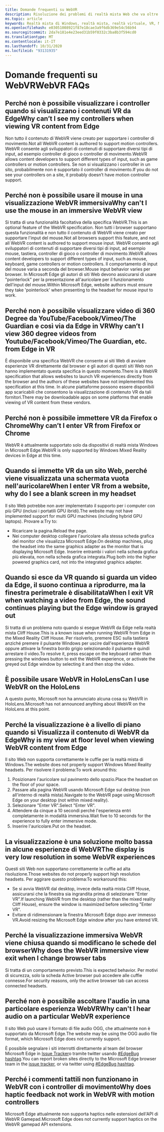 ```yaml
---
title: Domande frequenti su WebVR
description: Risoluzione dei problemi di realtà mista Web che va oltre la documentazione standard del supporto clienti.
ms.topic: article
keywords: Realtà mista di Windows, realtà mista, realtà virtuale, VR, MR, risoluzione dei problemi, errori, guida, supporto tecnico, WebVR
ms.openlocfilehash: e03051008921f87e18cae3a9f6db369e54c56b94
ms.sourcegitcommit: 2da7e181e4e23eed31b59f0332c3ba8b3f594cd0
ms.translationtype: MT
ms.contentlocale: it-IT
ms.lasthandoff: 10/31/2020
ms.locfileid: "93131935"
---
```

# <a name="webvr-faqs"></a><span data-ttu-id="577c7-104">Domande frequenti su WebVR</span><span class="sxs-lookup"><span data-stu-id="577c7-104">WebVR FAQs</span></span>

## <a name="why-cant-i-see-my-controllers-when-viewing-vr-content-from-edge"></a><span data-ttu-id="577c7-105">Perché non è possibile visualizzare i controller quando si visualizzano i contenuti VR da Edge</span><span class="sxs-lookup"><span data-stu-id="577c7-105">Why can’t I see my controllers when viewing VR content from Edge</span></span>

<span data-ttu-id="577c7-106">Non tutto il contenuto di WebVR viene creato per supportare i controller di movimento.</span><span class="sxs-lookup"><span data-stu-id="577c7-106">Not all WebVR content is authored to support motion controllers.</span></span> <span data-ttu-id="577c7-107">WebVR consente agli sviluppatori di contenuti di supportare diversi tipi di input, ad esempio controller di gioco o controller di movimento.</span><span class="sxs-lookup"><span data-stu-id="577c7-107">WebVR allows content developers to support different types of input, such as game controllers or motion controllers.</span></span> <span data-ttu-id="577c7-108">Se non si visualizzano i controller in un sito, probabilmente non è supportato il controller di movimento.</span><span class="sxs-lookup"><span data-stu-id="577c7-108">If you do not see your controllers on a site, it probably doesn’t have motion controller support.</span></span>

## <a name="why-cant-i-use-the-mouse-in-an-immersive-webvr-view"></a><span data-ttu-id="577c7-109">Perché non è possibile usare il mouse in una visualizzazione WebVR immersiva</span><span class="sxs-lookup"><span data-stu-id="577c7-109">Why can't I use the mouse in an immersive WebVR view</span></span>

<span data-ttu-id="577c7-110">Si tratta di una funzionalità facoltativa della specifica WebVR.</span><span class="sxs-lookup"><span data-stu-id="577c7-110">This is an optional feature of the WebVR specification.</span></span> <span data-ttu-id="577c7-111">Non tutti i browser supportano questa funzionalità e non tutto il contenuto di WebVR viene creato per supportare l'input del mouse.</span><span class="sxs-lookup"><span data-stu-id="577c7-111">Not all browsers support this feature, and not all WebVR content is authored to support mouse input.</span></span> <span data-ttu-id="577c7-112">WebVR consente agli sviluppatori di contenuti di supportare diversi tipi di input, ad esempio mouse, tastiera, controller di gioco o controller di movimento.</span><span class="sxs-lookup"><span data-stu-id="577c7-112">WebVR allows content developers to support different types of input, such as mouse, keyboard, game controllers or motion controllers.</span></span> <span data-ttu-id="577c7-113">Il comportamento di input del mouse varia a seconda del browser.</span><span class="sxs-lookup"><span data-stu-id="577c7-113">Mouse input behavior varies per browser.</span></span> <span data-ttu-id="577c7-114">In Microsoft Edge gli autori di siti Web devono assicurarsi di usare "pointerlock" per la presentazione all'auricolare per il funzionamento dell'input del mouse.</span><span class="sxs-lookup"><span data-stu-id="577c7-114">Within Microsoft Edge, website authors must ensure they take 'pointerlock' when presenting to the headset for mouse input to work.</span></span>

## <a name="why-cant-i-view-360-degree-videos-from-youtubefacebookvimeothe-guardian-etc-from-edge-in-vr"></a><span data-ttu-id="577c7-115">Perché non è possibile visualizzare video di 360 Degree da YouTube/Facebook/Vimeo/The Guardian e così via da Edge in VR</span><span class="sxs-lookup"><span data-stu-id="577c7-115">Why can’t I view 360 degree videos from Youtube/Facebook/Vimeo/The Guardian, etc. from Edge in VR</span></span>

<span data-ttu-id="577c7-116">È disponibile una specifica WebVR che consente ai siti Web di avviare esperienze VR direttamente dal browser e gli autori di questi siti Web non hanno implementato questa specifica in questo momento.</span><span class="sxs-lookup"><span data-stu-id="577c7-116">There is a WebVR specification that allows websites to launch VR experiences directly from the browser and the authors of these websites have not implemented this specification at this time.</span></span> <span data-ttu-id="577c7-117">In alcune piattaforme possono essere disponibili app scaricabili che consentono la visualizzazione di contenuto VR da tali fornitori.</span><span class="sxs-lookup"><span data-stu-id="577c7-117">There may be downloadable apps on some platforms that enable viewing of VR content from these vendors.</span></span>

## <a name="why-cant-i-enter-vr-from-firefox-or-chrome"></a><span data-ttu-id="577c7-118">Perché non è possibile immettere VR da Firefox o Chrome</span><span class="sxs-lookup"><span data-stu-id="577c7-118">Why can’t I enter VR from Firefox or Chrome</span></span>

<span data-ttu-id="577c7-119">WebVR è attualmente supportato solo da dispositivi di realtà mista Windows in Microsoft Edge.</span><span class="sxs-lookup"><span data-stu-id="577c7-119">WebVR is only supported by Windows Mixed Reality devices in Edge at this time.</span></span>

## <a name="when-i-enter-vr-from-a-website-why-do-i-see-a-blank-screen-in-my-headset"></a><span data-ttu-id="577c7-120">Quando si immette VR da un sito Web, perché viene visualizzata una schermata vuota nell'auricolare</span><span class="sxs-lookup"><span data-stu-id="577c7-120">When I enter VR from a website, why do I see a blank screen in my headset</span></span>

<span data-ttu-id="577c7-121">Il sito Web potrebbe non aver implementato il supporto per i computer con più GPU (inclusi i portatili GPU ibridi).</span><span class="sxs-lookup"><span data-stu-id="577c7-121">The website may not have implemented support for multi GPU machines (including hybrid GPU laptops).</span></span> <span data-ttu-id="577c7-122">Provare a:</span><span class="sxs-lookup"><span data-stu-id="577c7-122">Try to:</span></span>

* <span data-ttu-id="577c7-123">Ricaricare la pagina.</span><span class="sxs-lookup"><span data-stu-id="577c7-123">Reload the page.</span></span>
* <span data-ttu-id="577c7-124">Nei computer desktop collegare l'auricolare alla stessa scheda grafica del monitor che visualizza Microsoft Edge.</span><span class="sxs-lookup"><span data-stu-id="577c7-124">On desktop machines, plug the headset into the same graphics adapter as the monitor that is displaying Microsoft Edge.</span></span> <span data-ttu-id="577c7-125">Inserire entrambi i valori nella scheda grafica più elevata, non nella scheda grafica integrata.</span><span class="sxs-lookup"><span data-stu-id="577c7-125">Plug both into the higher powered graphics card, not into the integrated graphics adapter.</span></span>

## <a name="when-i-exit-vr-when-watching-a-video-from-edge-the-sound-continues-playing-but-the-edge-window-is-grayed-out"></a><span data-ttu-id="577c7-126">Quando si esce da VR quando si guarda un video da Edge, il suono continua a riprodurre, ma la finestra perimetrale è disabilitata</span><span class="sxs-lookup"><span data-stu-id="577c7-126">When I exit VR when watching a video from Edge, the sound continues playing but the Edge window is grayed out</span></span>

<span data-ttu-id="577c7-127">Si tratta di un problema noto quando si esegue WebVR da Edge nella realtà mista Cliff House.</span><span class="sxs-lookup"><span data-stu-id="577c7-127">This is a known issue when running WebVR from Edge in the Mixed Reality Cliff House.</span></span> <span data-ttu-id="577c7-128">Per risolverlo, premere ESC sulla tastiera anziché premere il pulsante Windows per uscire dall'esperienza WebVR oppure attivare la finestra bordo grigio selezionando il pulsante e quindi arrestare il video.</span><span class="sxs-lookup"><span data-stu-id="577c7-128">To resolve it, press escape on the keyboard rather than pressing the windows button to exit the WebVR experience, or activate the greyed out Edge window by selecting it and then stop the video.</span></span>

## <a name="can-i-use-webvr-on-the-hololens"></a><span data-ttu-id="577c7-129">È possibile usare WebVR in HoloLens</span><span class="sxs-lookup"><span data-stu-id="577c7-129">Can I use WebVR on the HoloLens</span></span>

<span data-ttu-id="577c7-130">A questo punto, Microsoft non ha annunciato alcuna cosa su WebVR in HoloLens.</span><span class="sxs-lookup"><span data-stu-id="577c7-130">Microsoft has not announced anything about WebVR on the HoloLens at this point.</span></span>

## <a name="why-is-my-view-at-floor-level-when-viewing-webvr-content-from-edge"></a><span data-ttu-id="577c7-131">Perché la visualizzazione è a livello di piano quando si Visualizza il contenuto di WebVR da Edge</span><span class="sxs-lookup"><span data-stu-id="577c7-131">Why is my view at floor level when viewing WebVR content from Edge</span></span>

<span data-ttu-id="577c7-132">Il sito Web non supporta correttamente le cuffie per la realtà mista di Windows.</span><span class="sxs-lookup"><span data-stu-id="577c7-132">The website does not properly support Windows Mixed Reality headsets.</span></span> <span data-ttu-id="577c7-133">Per risolvere il problema:</span><span class="sxs-lookup"><span data-stu-id="577c7-133">To work around this:</span></span>

1. <span data-ttu-id="577c7-134">Posizionare l'auricolare sul pavimento dello spazio.</span><span class="sxs-lookup"><span data-stu-id="577c7-134">Place the headset on the floor of your space.</span></span>
2. <span data-ttu-id="577c7-135">Passare alla pagina WebVR usando Microsoft Edge sul desktop (non all'interno di realtà mista).</span><span class="sxs-lookup"><span data-stu-id="577c7-135">Navigate to the WebVR page using Microsoft Edge on your desktop (not within mixed reality).</span></span>
3. <span data-ttu-id="577c7-136">Selezionare "Enter VR".</span><span class="sxs-lookup"><span data-stu-id="577c7-136">Select "Enter VR".</span></span>
4. <span data-ttu-id="577c7-137">Attendere da cinque a 10 secondi perché l'esperienza entri completamente in modalità immersiva.</span><span class="sxs-lookup"><span data-stu-id="577c7-137">Wait five to 10 seconds for the experience to fully enter immersive mode.</span></span>
5. <span data-ttu-id="577c7-138">Inserire l'auricolare.</span><span class="sxs-lookup"><span data-stu-id="577c7-138">Put on the headset.</span></span>

## <a name="the-display-is-very-low-resolution-in-some-webvr-experiences"></a><span data-ttu-id="577c7-139">La visualizzazione è una soluzione molto bassa in alcune esperienze di WebVR</span><span class="sxs-lookup"><span data-stu-id="577c7-139">The display is very low resolution in some WebVR experiences</span></span>

<span data-ttu-id="577c7-140">Questi siti Web non supportano correttamente le cuffie ad alta risoluzione.</span><span class="sxs-lookup"><span data-stu-id="577c7-140">Those websites do not properly support high resolution headsets.</span></span> <span data-ttu-id="577c7-141">Per aggirare questo problema:</span><span class="sxs-lookup"><span data-stu-id="577c7-141">To workaround this:</span></span>

* <span data-ttu-id="577c7-142">Se si avvia WebVR dal desktop, invece della realtà mista Cliff House, assicurarsi che la finestra sia ingrandita prima di selezionare "Enter VR".</span><span class="sxs-lookup"><span data-stu-id="577c7-142">If launching WebVR from the desktop (rather than the mixed reality Cliff House), ensure the window is maximized before selecting "Enter VR".</span></span>
* <span data-ttu-id="577c7-143">Evitare di ridimensionare la finestra Microsoft Edge dopo aver immesso VR.</span><span class="sxs-lookup"><span data-stu-id="577c7-143">Avoid resizing the Microsoft Edge window after you have entered VR.</span></span>

## <a name="why-does-the-webvr-immersive-view-exit-when-i-change-browser-tabs"></a><span data-ttu-id="577c7-144">Perché la visualizzazione immersiva WebVR viene chiusa quando si modificano le schede del browser</span><span class="sxs-lookup"><span data-stu-id="577c7-144">Why does the WebVR immersive view exit when I change browser tabs</span></span>

<span data-ttu-id="577c7-145">Si tratta di un comportamento previsto.</span><span class="sxs-lookup"><span data-stu-id="577c7-145">This is expected behavior.</span></span> <span data-ttu-id="577c7-146">Per motivi di sicurezza, solo la scheda Active browser può accedere alle cuffie connesse.</span><span class="sxs-lookup"><span data-stu-id="577c7-146">For security reasons, only the active browser tab can access connected headsets.</span></span>

## <a name="why-cant-i-hear-audio-on-a-particular-webvr-experience"></a><span data-ttu-id="577c7-147">Perché non è possibile ascoltare l'audio in una particolare esperienza WebVR</span><span class="sxs-lookup"><span data-stu-id="577c7-147">Why can't I hear audio on a particular WebVR experience</span></span>

<span data-ttu-id="577c7-148">Il sito Web può usare il formato di file audio OGG, che attualmente non è supportato da Microsoft Edge.</span><span class="sxs-lookup"><span data-stu-id="577c7-148">The website may be using the OGG audio file format, which Microsoft Edge does not currently support.</span></span>

<span data-ttu-id="577c7-149">È possibile segnalare i siti interrotti direttamente al team del browser Microsoft Edge in [Issue Tracker](https://developer.microsoft.com/microsoft-edge/platform/issues/)o tramite twitter usando [#EdgeBug hashtag](https://blogs.windows.com/msedgedev/2016/08/11/edgebug-twitter/).</span><span class="sxs-lookup"><span data-stu-id="577c7-149">You can report broken sites directly to the Microsoft Edge browser team in the [issue tracker](https://developer.microsoft.com/microsoft-edge/platform/issues/), or via twitter using [#EdgeBug hashtag](https://blogs.windows.com/msedgedev/2016/08/11/edgebug-twitter/).</span></span>

## <a name="why-does-haptic-feedback-not-work-in-webvr-with-motion-controllers"></a><span data-ttu-id="577c7-150">Perché i commenti tattili non funzionano in WebVR con i controller di movimento</span><span class="sxs-lookup"><span data-stu-id="577c7-150">Why does haptic feedback not work in WebVR with motion controllers</span></span>

<span data-ttu-id="577c7-151">Microsoft Edge attualmente non supporta haptics nelle estensioni dell'API di WebVR Gamepad.</span><span class="sxs-lookup"><span data-stu-id="577c7-151">Microsoft Edge does not currently support haptics on the WebVR gamepad API extensions.</span></span>